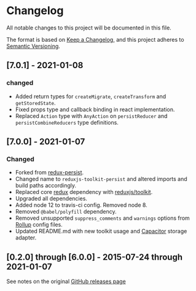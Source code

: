 # Changelog
All notable changes to this project will be documented in this file.

The format is based on [Keep a Changelog](https://keepachangelog.com/en/1.0.0/),
and this project adheres to [Semantic Versioning](https://semver.org/spec/v2.0.0.html).

## [7.0.1] - 2021-01-08
### changed
- Added return types for `createMigrate`, `createTransform` and `getStoredState`.
- Fixed props type and callback binding in react implementation.
- Replaced `Action` type with `AnyAction` on `persistReducer` and `persistCombineReducers` type definitions.

## [7.0.0] - 2021-01-07
### Changed
- Forked from [redux-persist](https://github.com/rt2zz/redux-persist/).
- Changed name to `reduxjs-toolkit-persist` and altered imports and build paths accordingly.
- Replaced core [redux](https://github.com/reduxjs/redux) dependency with [reduxjs/toolkit](https://github.com/reduxjs/redux-toolkit).
- Upgraded all dependencies.
- Added node 12 to travis-ci config. Removed node 8.
- Removed `@babel/polyfill` dependency.
- Removed unsupported `suppress_comments` and `warnings` options from [Rollup](https://github.com/rollup/rollup) config files.
- Updated README.md with new toolkit usage and [Capacitor](https://github.com/ryanwillis/redux-persist-capacitor) storage adapter.


## [0.2.0] through [6.0.0] - 2015-07-24 through 2021-01-07

See notes on the original [GitHub releases page](https://github.com/rt2zz/redux-persist/releases)
